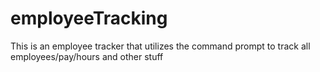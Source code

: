 # employeeTracking
This is an employee tracker that utilizes the command prompt to track all employees/pay/hours and other stuff 
